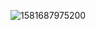 ![1581687975200](https://user-images.githubusercontent.com/77456160/107410115-1dec0800-6b22-11eb-92fe-48a4caf8fd8f.png)














